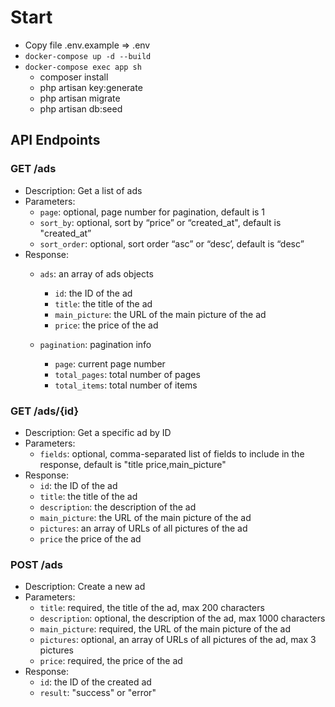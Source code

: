 # Start
* Copy file .env.example => .env
* `docker-compose up -d --build`
* `docker-compose exec app sh`
  * composer install
  * php artisan key:generate
  * php artisan migrate
  * php artisan db:seed

## API Endpoints

### GET /ads

* Description: Get a list of ads
* Parameters:
  * `page`: optional, page number for pagination, default is 1
  * `sort_by`: optional, sort by “price” or “created_at", default is "created_at”
  * `sort_order`: optional, sort order “asc” or “desc’, default is “desc”
* Response:
  * `ads`: an array of ads objects
    * `id`: the ID of the ad
    * `title`: the title of the ad
    * `main_picture`: the URL of the main picture of the ad
    * `price`: the price of the ad

  * `pagination`: pagination info
    * `page`: current page number
    * `total_pages`: total number of pages
    * `total_items`: total number of items

### GET /ads/{id}

* Description: Get a specific ad by ID
* Parameters:
  * `fields`: optional, comma-separated list of fields to include in the response, default is "title price,main_picture"
* Response:
  * `id`: the ID of the ad
  * `title`: the title of the ad
  * `description`: the description of the ad
  * `main_picture`: the URL of the main picture of the ad
  * `pictures`: an array of URLs of all pictures of the ad
  * `price` the price of the ad

### POST /ads

* Description: Create a new ad
* Parameters:
  * `title`: required, the title of the ad, max 200 characters
  * `description`: optional, the description of the ad, max 1000 characters
  * `main_picture`: required, the URL of the main picture of the ad
  * `pictures`: optional, an array of URLs of all pictures of the ad, max 3 pictures
  * `price`: required, the price of the ad
* Response:
  * `id`: the ID of the created ad
  * `result`: "success" or "error"
